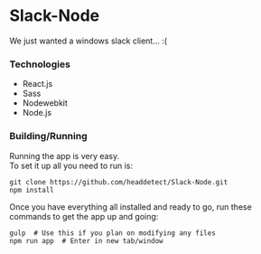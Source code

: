 Slack-Node
===========================

 We just wanted a windows slack client... :(

### Technologies 

 - React.js
 - Sass
 - Nodewebkit
 - Node.js

### Building/Running

Running the app is very easy.  
To set it up all you need to run is:

```shell
git clone https://github.com/headdetect/Slack-Node.git
npm install
```
Once you have everything all installed and ready to go, run these commands to get the app up and going:

```shell
gulp  # Use this if you plan on modifying any files
npm run app  # Enter in new tab/window
```